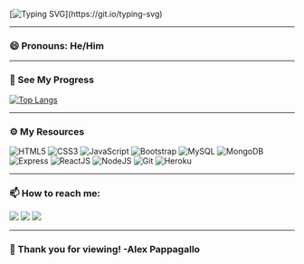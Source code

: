 [![Typing SVG](https://readme-typing-svg.herokuapp.com/?lines=Nice+To+Meet+You!)](https://git.io/typing-svg) 

---

### 😄 Pronouns: He/Him

---

### 📝 See My Progress
  [![Top Langs](https://github-readme-stats.vercel.app/api/top-langs/?username=AlexPap1)](https://github.com/anuraghazra/github-readme-stats)

---

### ⚙️ My Resources

![HTML5](https://img.shields.io/badge/html5-%23E34F26.svg?style=for-the-badge&logo=html5&logoColor=white)
![CSS3](https://img.shields.io/badge/css3-%231572B6.svg?style=for-the-badge&logo=css3&logoColor=white)
![JavaScript](https://img.shields.io/badge/javascript-%23323330.svg?style=for-the-badge&logo=javascript&logoColor=%23F7DF1E)
![Bootstrap](https://img.shields.io/badge/Bootstrap-563d7c.svg?style=for-the-badge&logo=bootstrap&logoColor=white)
![MySQL](https://img.shields.io/badge/MySQL-%231572B6.svg?style=for-the-badge&logo=mysql&logoColor=white)
![MongoDB](https://img.shields.io/badge/MongoDB-%4DB33D.svg?style=for-the-badge&logo=mongodb&logoColor=white)
![Express](https://img.shields.io/badge/Express-%23E34F26.svg?style=for-the-badge&logo=express&logoColor=white)
![ReactJS](https://img.shields.io/badge/ReactJs-61DAFB?style=for-the-badge&logo=react&logoColor=white)
![NodeJS](https://img.shields.io/badge/Node.JS-%23323330.svg?style=for-the-badge&logo=nodedotjs&logoColor=brightgreen)
![Git](https://img.shields.io/badge/Git-F1502F.svg?style=for-the-badge&logo=git&logoColor=white)
![Heroku](https://img.shields.io/badge/Heroku-6762A6.svg?style=for-the-badge&logo=heroku&logoColor=white)

---

### 📫 How to reach me:


<a href="https://docs.google.com/document/d/1SJbwBUREiXt92Z-6TsgTVn92VN35MG76/edit?usp=sharing&ouid=111660145846656949139&rtpof=true&sd=true" target="_blank"><img src="https://img.shields.io/badge/Resume-4285F4?style=for-the-badge&logo=google-cloud&logoColor=white" /></a> <a href="https://www.linkedin.com/in/alex-pappagallo/" target="_blank"><img src="https://img.shields.io/badge/LinkedIn-0077B5?style=for-the-badge&logo=linkedin&logoColor=white" /></a> <a href="mailto:arpappagallo@gmail.com" target="_blank"><img src="https://img.shields.io/badge/Gmail-D14836?style=for-the-badge&logo=gmail&logoColor=white" /></a>

---

### 👏 Thank you for viewing! -Alex Pappagallo


<!--
**AlexPap1/AlexPap1** is a ✨ _special_ ✨ repository because its `README.md` (this file) appears on your GitHub profile.

Here are some ideas to get you started:

- 🔭 I’m currently working on ...
- 🌱 I’m currently learning ...
- 👯 I’m looking to collaborate on ...
- 🤔 I’m looking for help with ...
- 💬 Ask me about ...
- ⚡ Fun fact: ...

-->
